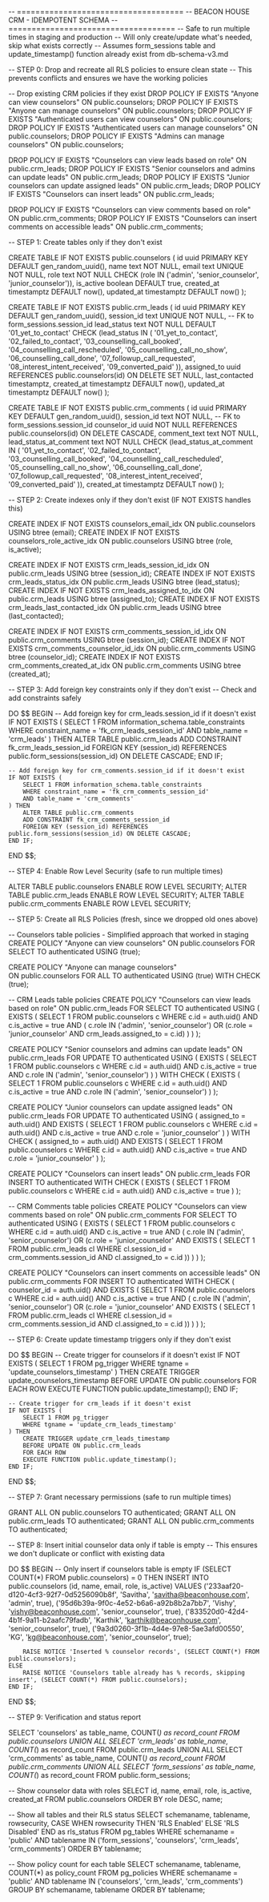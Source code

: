 -- ====================================
-- BEACON HOUSE CRM - IDEMPOTENT SCHEMA
-- ====================================
-- Safe to run multiple times in staging and production
-- Will only create/update what's needed, skip what exists correctly
-- Assumes form_sessions table and update_timestamp() function already exist from db-schema-v3.md

-- STEP 0: Drop and recreate all RLS policies to ensure clean state
-- This prevents conflicts and ensures we have the working policies

-- Drop existing CRM policies if they exist
DROP POLICY IF EXISTS "Anyone can view counselors" ON public.counselors;
DROP POLICY IF EXISTS "Anyone can manage counselors" ON public.counselors;
DROP POLICY IF EXISTS "Authenticated users can view counselors" ON public.counselors;
DROP POLICY IF EXISTS "Authenticated users can manage counselors" ON public.counselors;
DROP POLICY IF EXISTS "Admins can manage counselors" ON public.counselors;

DROP POLICY IF EXISTS "Counselors can view leads based on role" ON public.crm_leads;
DROP POLICY IF EXISTS "Senior counselors and admins can update leads" ON public.crm_leads;
DROP POLICY IF EXISTS "Junior counselors can update assigned leads" ON public.crm_leads;
DROP POLICY IF EXISTS "Counselors can insert leads" ON public.crm_leads;

DROP POLICY IF EXISTS "Counselors can view comments based on role" ON public.crm_comments;
DROP POLICY IF EXISTS "Counselors can insert comments on accessible leads" ON public.crm_comments;

-- STEP 1: Create tables only if they don't exist

CREATE TABLE IF NOT EXISTS public.counselors (
 id uuid PRIMARY KEY DEFAULT gen_random_uuid(),
 name text NOT NULL,
 email text UNIQUE NOT NULL,
 role text NOT NULL CHECK (role IN ('admin', 'senior_counselor', 'junior_counselor')),
 is_active boolean DEFAULT true,
 created_at timestamptz DEFAULT now(),
 updated_at timestamptz DEFAULT now()
);

CREATE TABLE IF NOT EXISTS public.crm_leads (
 id uuid PRIMARY KEY DEFAULT gen_random_uuid(),
 session_id text UNIQUE NOT NULL, -- FK to form_sessions.session_id
 lead_status text NOT NULL DEFAULT '01_yet_to_contact'
   CHECK (lead_status IN (
     '01_yet_to_contact',
     '02_failed_to_contact',
     '03_counselling_call_booked',
     '04_counselling_call_rescheduled',
     '05_counselling_call_no_show',
     '06_counselling_call_done',
     '07_followup_call_requested',
     '08_interest_intent_received',
     '09_converted_paid'
   )),
 assigned_to uuid REFERENCES public.counselors(id) ON DELETE SET NULL,
 last_contacted timestamptz,
 created_at timestamptz DEFAULT now(),
 updated_at timestamptz DEFAULT now()
);

CREATE TABLE IF NOT EXISTS public.crm_comments (
 id uuid PRIMARY KEY DEFAULT gen_random_uuid(),
 session_id text NOT NULL, -- FK to form_sessions.session_id
 counselor_id uuid NOT NULL REFERENCES public.counselors(id) ON DELETE CASCADE,
 comment_text text NOT NULL,
 lead_status_at_comment text NOT NULL
   CHECK (lead_status_at_comment IN (
     '01_yet_to_contact',
     '02_failed_to_contact',
     '03_counselling_call_booked',
     '04_counselling_call_rescheduled',
     '05_counselling_call_no_show',
     '06_counselling_call_done',
     '07_followup_call_requested',
     '08_interest_intent_received',
     '09_converted_paid'
   )),
 created_at timestamptz DEFAULT now()
);

-- STEP 2: Create indexes only if they don't exist (IF NOT EXISTS handles this)

CREATE INDEX IF NOT EXISTS counselors_email_idx ON public.counselors USING btree (email);
CREATE INDEX IF NOT EXISTS counselors_role_active_idx ON public.counselors USING btree (role, is_active);

CREATE INDEX IF NOT EXISTS crm_leads_session_id_idx ON public.crm_leads USING btree (session_id);
CREATE INDEX IF NOT EXISTS crm_leads_status_idx ON public.crm_leads USING btree (lead_status);
CREATE INDEX IF NOT EXISTS crm_leads_assigned_to_idx ON public.crm_leads USING btree (assigned_to);
CREATE INDEX IF NOT EXISTS crm_leads_last_contacted_idx ON public.crm_leads USING btree (last_contacted);

CREATE INDEX IF NOT EXISTS crm_comments_session_id_idx ON public.crm_comments USING btree (session_id);
CREATE INDEX IF NOT EXISTS crm_comments_counselor_id_idx ON public.crm_comments USING btree (counselor_id);
CREATE INDEX IF NOT EXISTS crm_comments_created_at_idx ON public.crm_comments USING btree (created_at);

-- STEP 3: Add foreign key constraints only if they don't exist
-- Check and add constraints safely

DO $$
BEGIN
    -- Add foreign key for crm_leads.session_id if it doesn't exist
    IF NOT EXISTS (
        SELECT 1 FROM information_schema.table_constraints 
        WHERE constraint_name = 'fk_crm_leads_session_id'
        AND table_name = 'crm_leads'
    ) THEN
        ALTER TABLE public.crm_leads
        ADD CONSTRAINT fk_crm_leads_session_id
        FOREIGN KEY (session_id) REFERENCES public.form_sessions(session_id) ON DELETE CASCADE;
    END IF;

    -- Add foreign key for crm_comments.session_id if it doesn't exist
    IF NOT EXISTS (
        SELECT 1 FROM information_schema.table_constraints 
        WHERE constraint_name = 'fk_crm_comments_session_id'
        AND table_name = 'crm_comments'
    ) THEN
        ALTER TABLE public.crm_comments
        ADD CONSTRAINT fk_crm_comments_session_id
        FOREIGN KEY (session_id) REFERENCES public.form_sessions(session_id) ON DELETE CASCADE;
    END IF;
END $$;

-- STEP 4: Enable Row Level Security (safe to run multiple times)

ALTER TABLE public.counselors ENABLE ROW LEVEL SECURITY;
ALTER TABLE public.crm_leads ENABLE ROW LEVEL SECURITY;
ALTER TABLE public.crm_comments ENABLE ROW LEVEL SECURITY;

-- STEP 5: Create all RLS Policies (fresh, since we dropped old ones above)

-- Counselors table policies - Simplified approach that worked in staging
CREATE POLICY "Anyone can view counselors"
ON public.counselors FOR SELECT
TO authenticated USING (true);

CREATE POLICY "Anyone can manage counselors"  
ON public.counselors FOR ALL
TO authenticated USING (true) WITH CHECK (true);

-- CRM Leads table policies
CREATE POLICY "Counselors can view leads based on role"
ON public.crm_leads FOR SELECT
TO authenticated
USING (
 EXISTS (
   SELECT 1 FROM public.counselors c
   WHERE c.id = auth.uid()
   AND c.is_active = true
   AND (
     c.role IN ('admin', 'senior_counselor')
     OR (c.role = 'junior_counselor' AND crm_leads.assigned_to = c.id)
   )
 )
);

CREATE POLICY "Senior counselors and admins can update leads"
ON public.crm_leads FOR UPDATE
TO authenticated
USING (
 EXISTS (
   SELECT 1 FROM public.counselors c
   WHERE c.id = auth.uid()
   AND c.is_active = true
   AND c.role IN ('admin', 'senior_counselor')
 )
)
WITH CHECK (
 EXISTS (
   SELECT 1 FROM public.counselors c
   WHERE c.id = auth.uid()
   AND c.is_active = true
   AND c.role IN ('admin', 'senior_counselor')
 )
);

CREATE POLICY "Junior counselors can update assigned leads"
ON public.crm_leads FOR UPDATE
TO authenticated
USING (
 assigned_to = auth.uid()
 AND EXISTS (
   SELECT 1 FROM public.counselors c
   WHERE c.id = auth.uid()
   AND c.is_active = true
   AND c.role = 'junior_counselor'
 )
)
WITH CHECK (
 assigned_to = auth.uid()
 AND EXISTS (
   SELECT 1 FROM public.counselors c
   WHERE c.id = auth.uid()
   AND c.is_active = true
   AND c.role = 'junior_counselor'
 )
);

CREATE POLICY "Counselors can insert leads"
ON public.crm_leads FOR INSERT
TO authenticated
WITH CHECK (
 EXISTS (
   SELECT 1 FROM public.counselors c
   WHERE c.id = auth.uid()
   AND c.is_active = true
 )
);

-- CRM Comments table policies
CREATE POLICY "Counselors can view comments based on role"
ON public.crm_comments FOR SELECT
TO authenticated
USING (
 EXISTS (
   SELECT 1 FROM public.counselors c
   WHERE c.id = auth.uid()
   AND c.is_active = true
   AND (
     c.role IN ('admin', 'senior_counselor')
     OR (c.role = 'junior_counselor' AND EXISTS (
       SELECT 1 FROM public.crm_leads cl
       WHERE cl.session_id = crm_comments.session_id
       AND cl.assigned_to = c.id
     ))
   )
 )
);

CREATE POLICY "Counselors can insert comments on accessible leads"
ON public.crm_comments FOR INSERT
TO authenticated
WITH CHECK (
 counselor_id = auth.uid()
 AND EXISTS (
   SELECT 1 FROM public.counselors c
   WHERE c.id = auth.uid()
   AND c.is_active = true
   AND (
     c.role IN ('admin', 'senior_counselor')
     OR (c.role = 'junior_counselor' AND EXISTS (
       SELECT 1 FROM public.crm_leads cl
       WHERE cl.session_id = crm_comments.session_id
       AND cl.assigned_to = c.id
     ))
   )
 )
);

-- STEP 6: Create update timestamp triggers only if they don't exist

DO $$
BEGIN
    -- Create trigger for counselors if it doesn't exist
    IF NOT EXISTS (
        SELECT 1 FROM pg_trigger 
        WHERE tgname = 'update_counselors_timestamp'
    ) THEN
        CREATE TRIGGER update_counselors_timestamp
        BEFORE UPDATE ON public.counselors
        FOR EACH ROW
        EXECUTE FUNCTION public.update_timestamp();
    END IF;

    -- Create trigger for crm_leads if it doesn't exist
    IF NOT EXISTS (
        SELECT 1 FROM pg_trigger 
        WHERE tgname = 'update_crm_leads_timestamp'
    ) THEN
        CREATE TRIGGER update_crm_leads_timestamp
        BEFORE UPDATE ON public.crm_leads
        FOR EACH ROW
        EXECUTE FUNCTION public.update_timestamp();
    END IF;
END $$;

-- STEP 7: Grant necessary permissions (safe to run multiple times)

GRANT ALL ON public.counselors TO authenticated;
GRANT ALL ON public.crm_leads TO authenticated;
GRANT ALL ON public.crm_comments TO authenticated;

-- STEP 8: Insert initial counselor data only if table is empty
-- This ensures we don't duplicate or conflict with existing data

DO $$
BEGIN
    -- Only insert if counselors table is empty
    IF (SELECT COUNT(*) FROM public.counselors) = 0 THEN
        INSERT INTO public.counselors (id, name, email, role, is_active) VALUES 
        ('233aaf20-d120-4cf3-92f7-0d5256090b8f', 'Savitha', 'savitha@beaconhouse.com', 'admin', true),
        ('95d6b39a-9f0c-4e52-b6a6-a92b8b2a7bb7', 'Vishy', 'vishy@beaconhouse.com', 'senior_counselor', true),
        ('833520d0-42d4-4b1f-9a11-b2aafc79fadb', 'Karthik', 'karthik@beaconhouse.com', 'senior_counselor', true),
        ('9a3d0260-3f1b-4d4e-97e8-5ae3afd00550', 'KG', 'kg@beaconhouse.com', 'senior_counselor', true);
        
        RAISE NOTICE 'Inserted % counselor records', (SELECT COUNT(*) FROM public.counselors);
    ELSE
        RAISE NOTICE 'Counselors table already has % records, skipping insert', (SELECT COUNT(*) FROM public.counselors);
    END IF;
END $$;

-- STEP 9: Verification and status report

SELECT 
    'counselors' as table_name,
    COUNT(*) as record_count
FROM public.counselors
UNION ALL
SELECT 
    'crm_leads' as table_name,
    COUNT(*) as record_count
FROM public.crm_leads
UNION ALL
SELECT 
    'crm_comments' as table_name,
    COUNT(*) as record_count
FROM public.crm_comments
UNION ALL
SELECT 
    'form_sessions' as table_name,
    COUNT(*) as record_count
FROM public.form_sessions;

-- Show counselor data with roles
SELECT id, name, email, role, is_active, created_at 
FROM public.counselors 
ORDER BY role DESC, name;

-- Show all tables and their RLS status
SELECT schemaname, tablename, rowsecurity, 
       CASE WHEN rowsecurity THEN 'RLS Enabled' ELSE 'RLS Disabled' END as rls_status
FROM pg_tables 
WHERE schemaname = 'public' 
AND tablename IN ('form_sessions', 'counselors', 'crm_leads', 'crm_comments')
ORDER BY tablename;

-- Show policy count for each table
SELECT schemaname, tablename, COUNT(*) as policy_count
FROM pg_policies 
WHERE schemaname = 'public' 
AND tablename IN ('counselors', 'crm_leads', 'crm_comments')
GROUP BY schemaname, tablename
ORDER BY tablename;